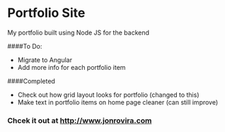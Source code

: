 # Portfolio Site

My portfolio built using Node JS for the backend

####To Do:
* Migrate to Angular
* Add more info for each portfolio item

####Completed
* Check out how grid layout looks for portfolio (changed to this)
* Make text in portfolio items on home page cleaner (can still improve)

### Chcek it out at http://www.jonrovira.com